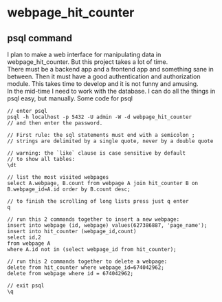 # webpage_hit_counter

## psql command

I plan to make a web interface for manipulating data in webpage_hit_counter. But this project takes a lot of time.  
There must be a backend app and a frontend app and something sane in between. Then it must have a good authentication and authorization module.
This takes time to develop and it is not funny and amusing.  
In the mid-time I need to work with the database. I can do all the things in psql easy, but manually.
Some code for psql
``` psql
// enter psql
psql -h localhost -p 5432 -U admin -W -d webpage_hit_counter
// and then enter the password.

// First rule: the sql statements must end with a semicolon ;
// strings are delimited by a single quote, never by a double quote

// warning: the `like` clause is case sensitive by default
// to show all tables:
\dt

// list the most visited webpages
select A.webpage, B.count from webpage A join hit_counter B on B.webpage_id=A.id order by B.count desc;

// to finish the scrolling of long lists press just q enter
q

// run this 2 commands together to insert a new webpage:
insert into webpage (id, webpage) values(627386887, 'page_name');
insert into hit_counter (webpage_id,count)
select id,2
from webpage A
where A.id not in (select webpage_id from hit_counter);

// run this 2 commands together to delete a webpage:
delete from hit_counter where webpage_id=674042962;
delete from webpage where id = 674042962;

// exit psql
\q
```
